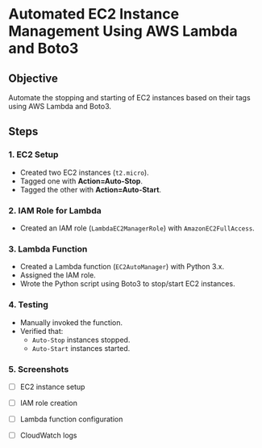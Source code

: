 # Automated EC2 Instance Management Using AWS Lambda and Boto3

## Objective
Automate the stopping and starting of EC2 instances based on their tags using AWS Lambda and Boto3.

## Steps

### 1. EC2 Setup
- Created two EC2 instances (`t2.micro`).
- Tagged one with **Action=Auto-Stop**.
- Tagged the other with **Action=Auto-Start**.

### 2. IAM Role for Lambda
- Created an IAM role (`LambdaEC2ManagerRole`) with `AmazonEC2FullAccess`.

### 3. Lambda Function
- Created a Lambda function (`EC2AutoManager`) with Python 3.x.
- Assigned the IAM role.
- Wrote the Python script using Boto3 to stop/start EC2 instances.

### 4. Testing
- Manually invoked the function.
- Verified that:
  - `Auto-Stop` instances stopped.
  - `Auto-Start` instances started.

### 5. Screenshots
- [ ] EC2 instance setup
- [ ] IAM role creation
- [ ] Lambda function configuration
- [ ] CloudWatch logs

